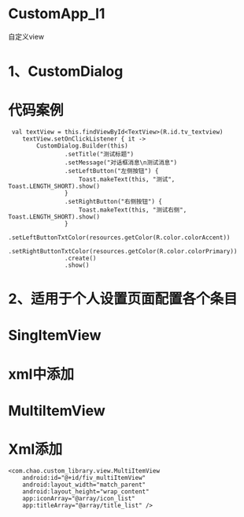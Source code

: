 # CustomApp_l1
自定义view

# 1、CustomDialog

# 代码案例

     val textView = this.findViewById<TextView>(R.id.tv_textview)
        textView.setOnClickListener { it ->
            CustomDialog.Builder(this)
                    .setTitle("测试标题")
                    .setMessage("对话框消息\n测试消息")
                    .setLeftButton("左侧按钮") {
                        Toast.makeText(this, "测试", Toast.LENGTH_SHORT).show()
                    }
                    .setRightButton("右侧按钮") {
                        Toast.makeText(this, "测试右侧", Toast.LENGTH_SHORT).show()
                    }
                    .setLeftButtonTxtColor(resources.getColor(R.color.colorAccent))
                    .setRightButtonTxtColor(resources.getColor(R.color.colorPrimary))
                    .create()
                    .show()
              
 # 2、适用于个人设置页面配置各个条目   
 
 # SingItemView
 # xml中添加
 
 # MultiItemView
 # Xml添加
 
    <com.chao.custom_library.view.MultiItemView
        android:id="@+id/fiv_multiItemView"
        android:layout_width="match_parent"
        android:layout_height="wrap_content"
        app:iconArray="@array/icon_list"
        app:titleArray="@array/title_list" />

 
 
 
 
 
 
 
 
 
 
